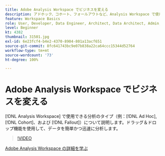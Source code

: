 ```yaml
---
title: Adobe Analysis Workspace でビジネスを変える
description: アドホック、コホート、フォールアウトなど、Analysis Workspace で使用できる分析のタイプについて説明します。ドラッグ＆ドロップ機能を使用して、データを簡単かつ迅速に分析します。
feature: Workspace Basics
role: User, Developer, Data Engineer, Architect, Data Architect, Admin, Leader
level: Beginner
kt: 4382
thumbnail: 31501.jpg
exl-id: 6e23fcf4-b4e2-4370-8904-801a13acf651
source-git-commit: 8fc641743bc9e07b838a22ca64ccc15344d52764
workflow-type: tm+mt
source-wordcount: '73'
ht-degree: 100%

---
```


# Adobe Analysis Workspace でビジネスを変える

[!DNL Analysis Workspace] で使用できる分析のタイプ（例：[!DNL Ad Hoc],[!DNL Cohort]、および [!DNL Fallout]）について説明します。ドラッグ＆ドロップ機能を使用して、データを簡単かつ迅速に分析します。

>[!VIDEO](https://video.tv.adobe.com/v/36308/?quality=12&learn=on&captions=jpn)

[Adobe Analysis Workspace の詳細を学ぶ](https://business.adobe.com/products/analytics/ad-hoc-analysis.html?sdid=T32PLYTV&amp;mv=search)
